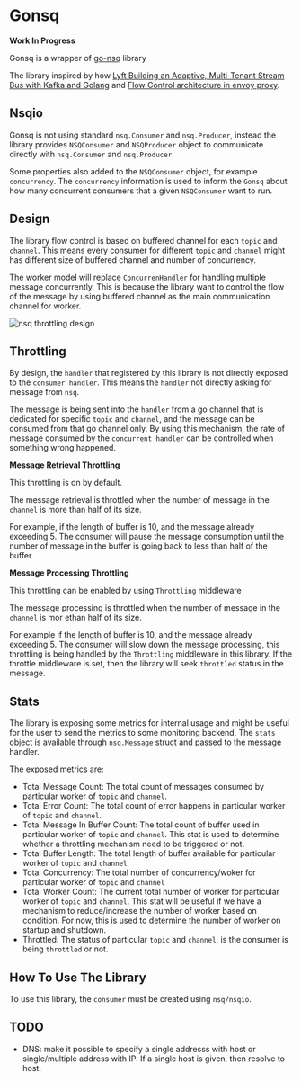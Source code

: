 # Gonsq

**Work In Progress**

Gonsq is a wrapper of [go-nsq](https://github.com/nsqio/go-nsq) library

The library inspired by how [Lyft Building an Adaptive, Multi-Tenant Stream Bus with Kafka and Golang](https://eng.lyft.com/building-an-adaptive-multi-tenant-stream-bus-with-kafka-and-golang-5f1410bf2b40) and [Flow Control architecture in envoy proxy](https://github.com/envoyproxy/envoy/blob/master/source/docs/flow_control.md).

## Nsqio

Gonsq is not using standard `nsq.Consumer` and `nsq.Producer`, instead the library provides `NSQConsumer` and `NSQProducer` object to communicate directly with `nsq.Consumer` and `nsq.Producer`.

Some properties also added to the `NSQConsumer` object, for example `concurrency`. The `concurrency` information is used to inform the `Gonsq` about how many concurrent consumers that a given `NSQConsumer` want to run.

## Design

The library flow control is based on buffered channel for each `topic` and `channel`. This means every consumer for different `topic` and `channel` might has different size of buffered channel and number of concurrency.

The worker model will replace `ConcurrenHandler` for handling multiple message concurrently. This is because the library want to control the flow of the message by using buffered channel as the main communication channel for worker.

![nsq throttling design](../../docs/images/nsq_throttle_design.png)

## Throttling 

By design, the `handler` that registered by this library is not directly exposed to the `consumer handler`. This means the `handler` not directly asking for message from `nsq`.

The message is being sent into the `handler` from a go channel that is dedicated for specific `topic` and `channel`, and the message can be consumed from that go channel only. By using this mechanism, the rate of message consumed by the `concurrent handler` can be controlled when something wrong happened.

**Message Retrieval Throttling**

This throttling is on by default.

The message retrieval is throttled when the number of message in the `channel` is more than half of its size.

For example, if the length of buffer is 10, and the message already exceeding 5. The consumer will pause the message consumption until the number of message in the buffer is going back to less than half of the buffer.

**Message Processing Throttling**

This throttling can be enabled by using `Throttling` middleware

The message processing is throttled when the number of message in the `channel` is mor ethan half of its size.

For example if the length of buffer is 10, and the message already exceeding 5. The consumer will slow down the message processing, this throttling is being handled by the `Throttling` middleware in this library. If the throttle middleware is set, then the library will seek `throttled` status in the message.

## Stats

The library is exposing some metrics for internal usage and might be useful for the user to send the metrics to some monitoring backend. The `stats` object is available through `nsq.Message` struct and passed to the message handler.

The exposed metrics are:

- Total Message Count: The total count of messages consumed by particular worker of `topic` and `channel`.
- Total Error Count: The total count of error happens in particular worker of `topic` and `channel`.
- Total Message In Buffer Count: The total count of buffer used in particular worker of `topic` and `channel`. This stat is used to determine whether a throttling mechanism need to be triggered or not.
- Total Buffer Length: The total length of buffer available for particular worker of `topic` and `channel`
- Total Concurrency: The total number of concurrency/woker for particular worker of `topic` and `channel`
- Total Worker Count: The current total number of worker for particular worker of `topic` and `channel`. This stat will be useful if we have a mechanism to reduce/increase the number of worker based on condition. For now, this is used to determine the number of worker on startup and shutdown.
- Throttled: The status of particular `topic` and `channel`, is the consumer is being `throttled` or not.


## How To Use The Library

To use this library, the `consumer` must be created using `nsq/nsqio`.

## TODO

- DNS: make it possible to specify a single addresss with host or single/multiple address with IP. If a single host is given, then resolve to host.